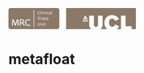 <a href ="https://www.ctu.mrc.ac.uk/"><img src="MRCCTU_at_UCL_Logo.png" width="50%" /></a>

# metafloat
